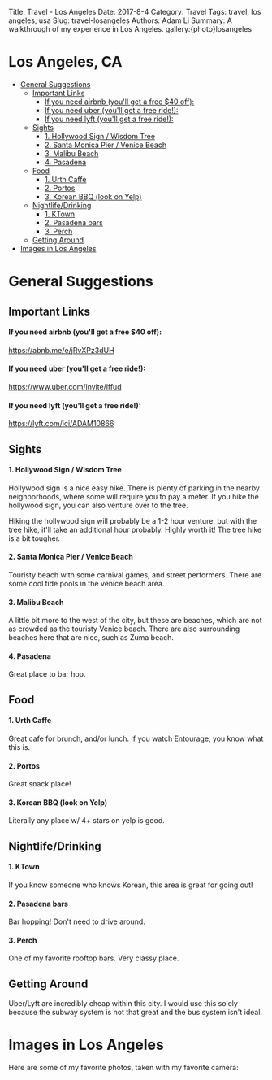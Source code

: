 Title: Travel - Los Angeles
Date: 2017-8-4
Category: Travel
Tags: travel, los angeles, usa
Slug: travel-losangeles
Authors: Adam Li
Summary: A walkthrough of my experience in Los Angeles.
gallery:{photo}losangeles

# Los Angeles, CA
<!-- MarkdownTOC autolink="true" -->

- [General Suggestions](#general-suggestions)
    - [Important Links](#important-links)
        - [If you need airbnb \(you'll get a free $40 off\):](#if-you-need-airbnb-youll-get-a-free-%2440-off)
        - [If you need uber \(you'll get a free ride!\):](#if-you-need-uber-youll-get-a-free-ride)
        - [If you need lyft \(you'll get a free ride!\):](#if-you-need-lyft-youll-get-a-free-ride)
    - [Sights](#sights)
        - [1. Hollywood Sign / Wisdom Tree](#1-hollywood-sign--wisdom-tree)
        - [2. Santa Monica Pier / Venice Beach](#2-santa-monica-pier--venice-beach)
        - [3. Malibu Beach](#3-malibu-beach)
        - [4. Pasadena](#4-pasadena)
    - [Food](#food)
        - [1. Urth Caffe](#1-urth-caffe)
        - [2. Portos](#2-portos)
        - [3. Korean BBQ \(look on Yelp\)](#3-korean-bbq-look-on-yelp)
    - [Nightlife/Drinking](#nightlifedrinking)
        - [1. KTown](#1-ktown)
        - [2. Pasadena bars](#2-pasadena-bars)
        - [3. Perch](#3-perch)
    - [Getting Around](#getting-around)
- [Images in Los Angeles](#images-in-los-angeles)

<!-- /MarkdownTOC -->
# General Suggestions

## Important Links
#### If you need airbnb (you'll get a free $40 off):
<a href="https://abnb.me/e/jRvXPz3dUH">https://abnb.me/e/jRvXPz3dUH</a>
#### If you need uber (you'll get a free ride!):
<a href="https://www.uber.com/invite/lffud">https://www.uber.com/invite/lffud</a>
#### If you need lyft (you'll get a free ride!):
<a href="https://lyft.com/ici/ADAM10866">https://lyft.com/ici/ADAM10866</a>

## Sights
#### 1. Hollywood Sign / Wisdom Tree
Hollywood sign is a nice easy hike. There is plenty of parking in the nearby neighborhoods, where some will require you to pay a meter. If you hike the hollywood sign, you can also venture over to the tree. 

Hiking the hollywood sign will probably be a 1-2 hour venture, but with the tree hike, it'll take an additional hour probably. Highly worth it! The tree hike is a bit tougher.

#### 2. Santa Monica Pier / Venice Beach
Touristy beach with some carnival games, and street performers. There are some cool tide pools in the venice beach area.

#### 3. Malibu Beach
A little bit more to the west of the city, but these are beaches, which are not as crowded as the touristy Venice beach. There are also surrounding beaches here that are nice, such as Zuma beach. 

#### 4. Pasadena
Great place to bar hop.

## Food
#### 1. Urth Caffe
Great cafe for brunch, and/or lunch. If you watch Entourage, you know what this is.

#### 2. Portos
Great snack place!

#### 3. Korean BBQ (look on Yelp)
Literally any place w/ 4+ stars on yelp is good. 

## Nightlife/Drinking
#### 1. KTown
If you know someone who knows Korean, this area is great for going out!

#### 2. Pasadena bars
Bar hopping! Don't need to drive around.

#### 3. Perch
One of my favorite rooftop bars. Very classy place.

## Getting Around
Uber/Lyft are incredibly cheap within this city. I would use this solely because the subway system is not that great and the bus system isn't ideal.

# Images in Los Angeles
Here are some of my favorite photos, taken with my favorite camera:


